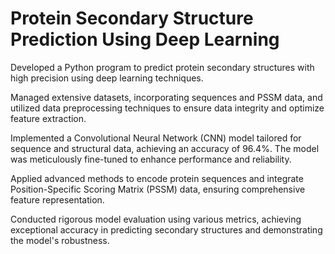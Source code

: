
# Protein Secondary Structure Prediction Using Deep Learning

Developed a Python program to predict protein secondary structures with high precision using deep learning techniques.

Managed extensive datasets, incorporating sequences and PSSM data, and utilized data preprocessing techniques to ensure data integrity and optimize feature extraction.

Implemented a Convolutional Neural Network (CNN) model tailored for sequence and structural data, achieving an accuracy of 96.4%. The model was meticulously fine-tuned to enhance performance and reliability.

Applied advanced methods to encode protein sequences and integrate Position-Specific Scoring Matrix (PSSM) data, ensuring comprehensive feature representation.

Conducted rigorous model evaluation using various metrics, achieving exceptional accuracy in predicting secondary structures and demonstrating the model's robustness.


